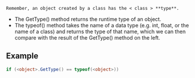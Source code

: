 ```ad-note
Remember, an object created by a class has the < class > **type**.
```
- The GetType() method returns the runtime type of an object.  
- The typeof() method takes the name of a data type (e.g. int, float, or the name of a class) and returns the type of that name, which we can then compare with the result of the GetType() method on the left.
## Example
```csharp
if (<object>.GetType() == typeof(<object>))
```